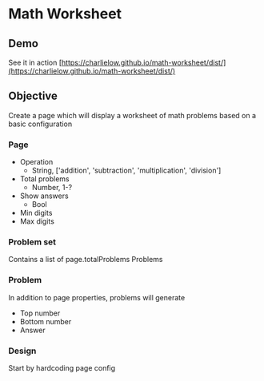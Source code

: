 # Math Worksheet

## Demo

See it in action [https://charlielow.github.io/math-worksheet/dist/](https://charlielow.github.io/math-worksheet/dist/)

## Objective

Create a page which will display a worksheet of math problems based on a basic configuration

### Page

- Operation
    + String, ['addition', 'subtraction', 'multiplication', 'division']
- Total problems
    + Number, 1-?
- Show answers
    + Bool
- Min digits
- Max digits

### Problem set

Contains a list of page.totalProblems Problems

### Problem

In addition to page properties, problems will generate

- Top number
- Bottom number
- Answer

### Design

Start by hardcoding page config










